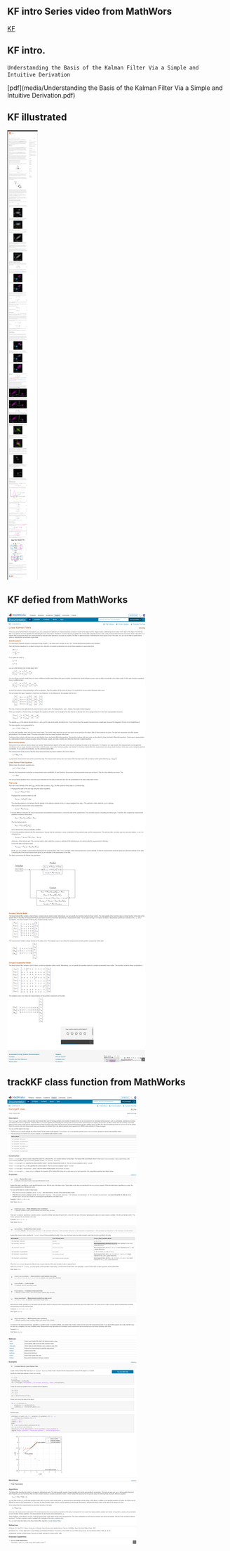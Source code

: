 ## KF intro Series video from MathWors
[KF](https://www.youtube.com/watch?v=mwn8xhgNpFY&list=PLn8PRpmsu08pzi6EMiYnR-076Mh-q3tWr&index=1)

## KF intro.
```
Understanding the Basis of the Kalman Filter Via a Simple and Intuitive Derivation
```
[pdf](media/Understanding the Basis of the Kalman Filter Via a Simple and Intuitive Derivation.pdf)

## KF illustrated
![no text](img/KalmanFilter_illustrated.png)

## KF defied from MathWorks
![no text](img/LinearKalmanFilter.png)

## trackKF class function from MathWorks
![no text](img/trackingKF.png)
